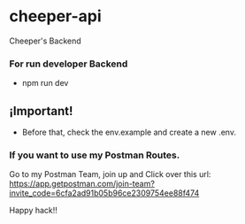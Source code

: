 # cheeper-api
Cheeper's Backend

### For run developer Backend
  * npm run dev

## ¡Important!
  * Before that, check the env.example and create a new .env.

### If you want to use my Postman Routes.
Go to my Postman Team, join up and Click over this url:
https://app.getpostman.com/join-team?invite_code=6cfa2ad91b05b96ce2309754ee88f474



Happy hack!!
